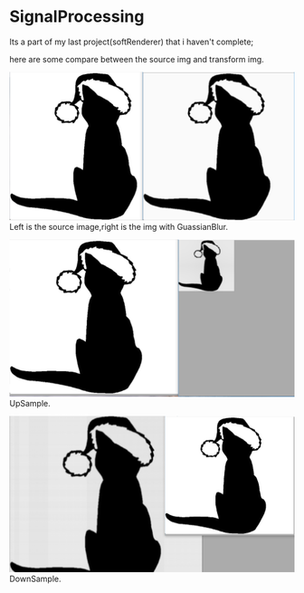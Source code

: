 # SignalProcessing
Its a part of my last project(softRenderer) that i haven't complete;

here are some compare between the source img and transform img.

![GaussianBlur](https://github.com/grahy/SignalProcessing/blob/master/SignalProcessing/images/GaussianBlur.png)
Left is the source image,right is the img with GuassianBlur.

![UpSample](https://github.com/grahy/SignalProcessing/blob/master/SignalProcessing/images/UpSample.png)
UpSample.

![UpSample](https://github.com/grahy/SignalProcessing/blob/master/SignalProcessing/images/DownSample.png)
DownSample.
